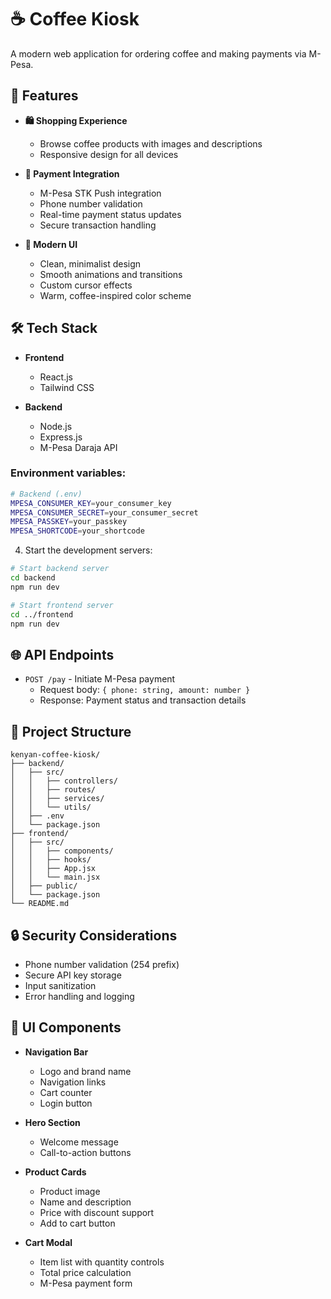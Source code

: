 # ☕ Coffee Kiosk

A modern web application for ordering coffee and making payments via M-Pesa.

## 🚀 Features

- **🛍️ Shopping Experience**
  - Browse coffee products with images and descriptions
  - Responsive design for all devices

- **💸 Payment Integration**
  - M-Pesa STK Push integration
  - Phone number validation
  - Real-time payment status updates
  - Secure transaction handling

- **🎨 Modern UI**
  - Clean, minimalist design
  - Smooth animations and transitions
  - Custom cursor effects
  - Warm, coffee-inspired color scheme

## 🛠️ Tech Stack

- **Frontend**
  - React.js
  - Tailwind CSS

- **Backend**
  - Node.js
  - Express.js
  - M-Pesa Daraja API

### Environment variables:
```bash
# Backend (.env)
MPESA_CONSUMER_KEY=your_consumer_key
MPESA_CONSUMER_SECRET=your_consumer_secret
MPESA_PASSKEY=your_passkey
MPESA_SHORTCODE=your_shortcode
```

4. Start the development servers:
```bash
# Start backend server
cd backend
npm run dev

# Start frontend server
cd ../frontend
npm run dev
```

## 🌐 API Endpoints

- `POST /pay` - Initiate M-Pesa payment
  - Request body: `{ phone: string, amount: number }`
  - Response: Payment status and transaction details

## 🎯 Project Structure

```
kenyan-coffee-kiosk/
├── backend/
│   ├── src/
│   │   ├── controllers/
│   │   ├── routes/
│   │   ├── services/
│   │   └── utils/
│   ├── .env
│   └── package.json
├── frontend/
│   ├── src/
│   │   ├── components/
│   │   ├── hooks/
│   │   ├── App.jsx
│   │   └── main.jsx
│   ├── public/
│   └── package.json
└── README.md
```

## 🔒 Security Considerations

- Phone number validation (254 prefix)
- Secure API key storage
- Input sanitization
- Error handling and logging

## 🎨 UI Components

- **Navigation Bar**
  - Logo and brand name
  - Navigation links
  - Cart counter
  - Login button

- **Hero Section**
  - Welcome message
  - Call-to-action buttons

- **Product Cards**
  - Product image
  - Name and description
  - Price with discount support
  - Add to cart button

- **Cart Modal**
  - Item list with quantity controls
  - Total price calculation
  - M-Pesa payment form
